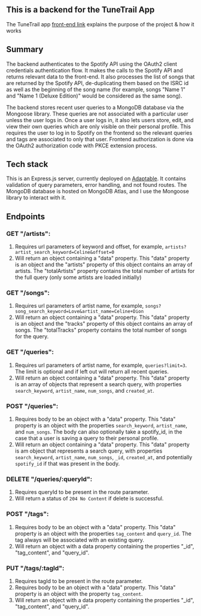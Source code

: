 ## This is a backend for the TuneTrail App

The TuneTrail app [front-end link](https://github.com/adamawalters/artist-song-keyword-searcher/) explains the purpose of the project & how it works

## Summary

The backend authenticates to the Spotify API using the OAuth2 client credentials authentication flow. It makes the calls to the Spotify API and returns relevant data to the front-end. It also processes the list of songs that are returned by the Spotify API, de-duplicating them based on the ISRC id as well as the beginning of the song name (for example, songs "Name 1" and "Name 1 (Deluxe Edition)" would be considered as the same song).  

The backend stores recent user queries to a MongoDB database via the Mongoose library. These queries are not associated with a particular user unless the user logs in.  Once a user logs in, it also lets users store, edit, and view their own queries which are only visible on their personal profile. This requires the user to log in to Spotify on the frontend so the relevant queries and tags are associated to only that user. Frontend authorization is done via the OAuth2 authorization code with PKCE extension process. 

## Tech stack

This is an Express.js server, currently deployed on [Adaptable](https://spotify-backend.adaptable.app). It contains validation of query parameters, error handling, and not found routes. The MongoDB database is hosted on MongoDB Atlas, and I use the Mongoose library to interact with it.  

## Endpoints
### GET "/artists": 
1. Requires url parameters of keyword and offset, for example, `artists?artist_search_keyword=Celine&offset=0`
2. Will return an object containing a "data" property. This "data" property is an object and the "artists" property of this object contains an array of artists. The "totalArtists" property contains the total number of artists for the full query (only some artists are loaded initially)

### GET "/songs": 
1. Requires url parameters of artist name, for example, `songs?song_search_keyword=Love&artist_name=Celine+Dion`
2. Will return an object containing a "data" property. This "data" property is an object and the "tracks" property of this object contains an array of songs. The "totalTracks" property contains the total number of songs for the query. 

### GET "/queries": 
1. Requires url parameters of artist name, for example, `queries?limit=3`. The limit is optional and if left out will return all recent queries. 
2. Will return an object containing a "data" property. This "data" property is an array of objects that represent a search query, with properties  `search_keyword`, `artist_name`, `num_songs`, and `created_at`.   

### POST "/queries":
1. Requires body to be an object with a "data" property. This "data" property is an object with the properties `search_keyword`, `artist_name`, and `num_songs`. The body can also optionally take a spotify_id, in the case that a user is saving a query to their personal profile.
2. Will return an object containing a "data" property. This "data" property is am object that represents a search query, with properties  `search_keyword`, `artist_name`, `num_songs`, `_id`, `created_at`, and potentially `spotify_id` if that was present in the body. 

### DELETE "/queries/:queryId":
1. Requires queryId to be present in the route parameter.
2. Will return a status of `204 No Content` if delete is successful.

### POST "/tags":
1. Requires body to be an object with a "data" property. This "data" property is an object with the properties `tag_content` and `query_id`. The tag always will be associated with an existing query.
2. Will return an object with a data property containing the properties "_id", "tag_content", and "query_id".

### PUT "/tags/:tagId":
1. Requires tagId to be present in the route parameter.
2. Requires body to be an object with a "data" property. This "data" property is an object with the property `tag_content`.
3. Will return an object with a data property containing the properties "_id", "tag_content", and "query_id".

